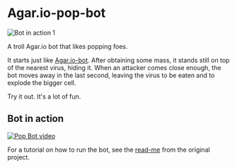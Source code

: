 # Agar.io-pop-bot

![Bot in action 1](https://github.com/caiosm1005/Agar.io-pop-bot/raw/master/preview-images/bot-in-action-1.gif)

A troll Agar.io bot that likes popping foes.

It starts just like [Agar.io-bot](https://github.com/Apostolique/Agar.io-bot).
After obtaining some mass, it stands still on top of the nearest virus, hiding
it. When an attacker comes close enough, the bot moves away in the last second,
leaving the virus to be eaten and to explode the bigger cell.

Try it out. It's a lot of fun.

## Bot in action

[![Pop Bot video](http://img.youtube.com/vi/-8V3dJxs2Kw/0.jpg)](http://www.youtube.com/watch?v=-8V3dJxs2Kw)

For a tutorial on how to run the bot, see the
[read-me](https://github.com/Apostolique/Agar.io-bot/blob/master/README.md)
from the original project.
